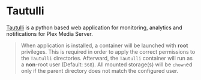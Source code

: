 # Tautulli

[Tautulli](https://tautulli.com/) is a python based web application for monitoring, analytics and notifications for Plex Media Server.

> When application is installed, a container will be launched with **root** privileges.
> This is required in order to apply the correct permissions to the `Tautulli` directories.
> Afterward, the `Tautulli` container will run as a **non**-root user (Default: `568`).
> All mounted storage(s) will be `chown`ed only if the parent directory does not match the configured user.
